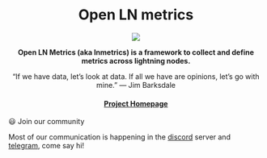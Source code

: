 <div align="center">
  <h1>Open LN metrics</h1>

  <img src="https://github.com/OpenLNMetrics/lnmetrics.icons/blob/main/current/res/mipmap-xxxhdpi/ic_launcher.png" />

  <p>
    <strong> Open LN Metrics (aka lnmetrics) is a framework to collect and define metrics across lightning nodes. </strong>
  </p>
  
  <p> “If we have data, let’s look at data. If all we have are opinions, let’s go with mine.” — Jim Barksdale </p>

  <h4>
    <a href="https://github.com/LNOpenMetrics">Project Homepage</a>
  </h4>
</div>

:smiley: Join our community

Most of our communication is happening in the [discord](https://discord.gg/psYCXjcZQq) server and [telegram](https://t.me/+wztcq1k_rT4yMjFk), come say hi!

